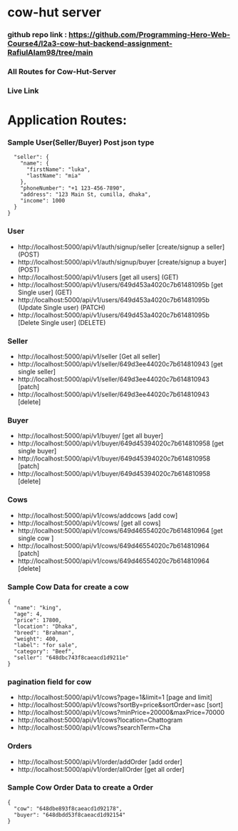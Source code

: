 # cow-hut server

### github repo link : https://github.com/Programming-Hero-Web-Course4/l2a3-cow-hut-backend-assignment-RafiulAlam98/tree/main

### All Routes for Cow-Hut-Server

### Live Link 

# Application Routes:

### Sample User(Seller/Buyer) Post json type
```{
  "seller": {
    "name": {
      "firstName": "luka",
      "lastName": "mia"
    },
    "phoneNumber": "+1 123-456-7890",
    "address": "123 Main St, cumilla, dhaka",
    "income": 1000
  }
}
```

### User
- http://localhost:5000/api/v1/auth/signup/seller [create/signup a seller] (POST)
- http://localhost:5000/api/v1/auth/signup/buyer [create/signup a buyer] (POST)
- http://localhost:5000/api/v1/users [get all users] (GET)
- http://localhost:5000/api/v1/users/649d453a4020c7b61481095b [get Single user] (GET)
- http://localhost:5000/api/v1/users/649d453a4020c7b61481095b (Update Single user) (PATCH)
- http://localhost:5000/api/v1/users/649d453a4020c7b61481095b [Delete Single user] (DELETE)

### Seller
- http://localhost:5000/api/v1/seller [Get all seller]
- http://localhost:5000/api/v1/seller/649d3ee44020c7b614810943 [get single seller]
- http://localhost:5000/api/v1/seller/649d3ee44020c7b614810943 [patch]
- http://localhost:5000/api/v1/seller/649d3ee44020c7b614810943 [delete]

### Buyer
- http://localhost:5000/api/v1/buyer/ [get all buyer]
- http://localhost:5000/api/v1/buyer/649d45394020c7b614810958 [get single buyer]
- http://localhost:5000/api/v1/buyer/649d45394020c7b614810958 [patch]
- http://localhost:5000/api/v1/buyer/649d45394020c7b614810958 [delete]

### Cows
- http://localhost:5000/api/v1/cows/addcows [add cow]
- http://localhost:5000/api/v1/cows/ [get all cows]
- http://localhost:5000/api/v1/cows/649d46554020c7b614810964 [get single cow ]
- http://localhost:5000/api/v1/cows/649d46554020c7b614810964 [patch]
- http://localhost:5000/api/v1/cows/649d46554020c7b614810964 [delete]

### Sample Cow Data for create a cow
```
{
  "name": "king",
  "age": 4,
  "price": 17800,
  "location": "Dhaka",
  "breed": "Brahman",
  "weight": 400,
  "label": "for sale",
  "category": "Beef",
  "seller": "648dbc743f8caeacd1d9211e"
}
```
### pagination field for cow

- http://localhost:5000/api/v1/cows?page=1&limit=1 [page and limit]
- http://localhost:5000/api/v1/cows?sortBy=price&sortOrder=asc  [sort]
- http://localhost:5000/api/v1/cows?minPrice=20000&maxPrice=70000  
- http://localhost:5000/api/v1/cows?location=Chattogram 
- http://localhost:5000/api/v1/cows?searchTerm=Cha
  
### Orders
- http://localhost:5000/api/v1/order/addOrder [add order]
- http://localhost:5000/api/v1/order/allOrder [get all order]


### Sample Cow Order Data to create a Order
```
{
  "cow": "648dbe893f8caeacd1d92178",
  "buyer": "648dbdd53f8caeacd1d92154"
}
```
